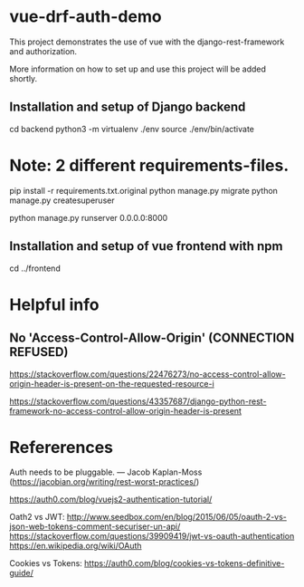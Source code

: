 vue-drf-auth-demo
======================

This project demonstrates the use of vue with the django-rest-framework and
authorization.

More information on how to set up and use this project will be added shortly.

Installation and setup of Django backend
----------------------------------------

cd backend
python3 -m virtualenv ./env
source ./env/bin/activate

# Note: 2 different requirements-files.
pip install -r requirements.txt.original
python manage.py migrate
python manage.py createsuperuser

python manage.py runserver 0.0.0.0:8000


Installation and setup of vue frontend with npm
-----------------------------------------------

cd ../frontend

Helpful info
============

No 'Access-Control-Allow-Origin' (CONNECTION REFUSED)
-----------------------------------------------------

https://stackoverflow.com/questions/22476273/no-access-control-allow-origin-header-is-present-on-the-requested-resource-i

https://stackoverflow.com/questions/43357687/django-python-rest-framework-no-access-control-allow-origin-header-is-present




Refererences
============

Auth needs to be pluggable.
— Jacob Kaplan-Moss (https://jacobian.org/writing/rest-worst-practices/)

https://auth0.com/blog/vuejs2-authentication-tutorial/

Oath2 vs JWT:
http://www.seedbox.com/en/blog/2015/06/05/oauth-2-vs-json-web-tokens-comment-securiser-un-api/
https://stackoverflow.com/questions/39909419/jwt-vs-oauth-authentication
https://en.wikipedia.org/wiki/OAuth

Cookies vs Tokens:
https://auth0.com/blog/cookies-vs-tokens-definitive-guide/
